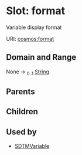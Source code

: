 
# Slot: format


Variable display format

URI: [cosmos:format](https://www.cdisc.org/cosmos/1-0format)


## Domain and Range

None &#8594;  <sub>0..1</sub> [String](types/String.md)

## Parents


## Children


## Used by

 * [SDTMVariable](SDTMVariable.md)
